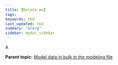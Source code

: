 ```yaml
---
title: [Delete me]
tags:
keywords: tbd
last_updated: tbd
summary: "blerg"
sidebar: mydoc_sidebar
---
```

A

**Parent topic:** [Model data in bulk in the modeling file](../../admin/data_modeling/edit_model_file.html)
